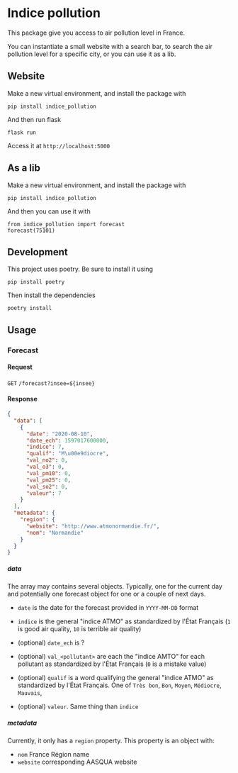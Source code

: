 # Indice pollution

This package give you access to air pollution level in France.

You can instantiate a small website with a search bar, to search the air pollution level for a specific city, or you can use it as a lib.

## Website

Make a new virtual environment, and install the package with

```
pip install indice_pollution
```

And then run flask

```
flask run
```

Access it at `http://localhost:5000`

## As a lib

Make a new virtual environment, and install the package with

```
pip install indice_pollution
```

And then you can use it with

```
from indice_pollution import forecast
forecast(75101)
```

## Development

This project uses poetry. Be sure to install it using

```
pip install poetry
```

Then install the dependencies

```
poetry install
```



## Usage

### Forecast

#### Request

`GET` `/forecast?insee=${insee}`

#### Response

```json
{
  "data": [
    {
      "date": "2020-08-10",
      "date_ech": 1597017600000,
      "indice": 7,
      "qualif": "M\u00e9diocre",
      "val_no2": 0,
      "val_o3": 0,
      "val_pm10": 0,
      "val_pm25": 0,
      "val_so2": 0,
      "valeur": 7
    }
  ],
  "metadata": {
    "region": {
      "website": "http://www.atmonormandie.fr/",
      "nom": "Normandie"
    }
  }
}
```

##### data

The array may contains several objects. Typically, one for the current day and potentially one forecast object for one or a couple of next days.

- `date` is the date for the forecast provided in `YYYY-MM-DD` format
- `indice` is the general "indice ATMO" as standardized by l'État Français (`1` is good air quality, `10` is terrible air quality)

- (optional) `date_ech` is ?
- (optional) `val_<pollutant>` are each the "indice AMTO" for each pollutant as standardized by l'État Français (`0` is a mistake value)
- (optional) `qualif` is a word qualifying the general "indice ATMO" as standardized by l'État Français. One of `Très bon`, `Bon`, `Moyen`, `Médiocre`, `Mauvais`,
- (optional) `valeur`. Same thing than `indice`

##### metadata

Currently, it only has a `region` property. This property is an object with:

- `nom` France Région name
- `website` corresponding AASQUA website

